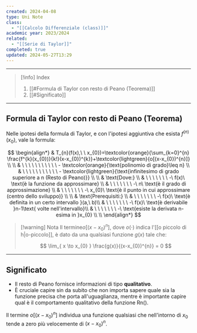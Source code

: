 ```yaml
---
created: 2024-04-08
type: Uni Note
class:
  - "[[Calcolo Differenziale (class)]]"
academic year: 2023/2024
related:
  - "[[Serie di Taylor]]"
completed: true
updated: 2024-05-27T13:29
---
```

---

>[!info] Index
>1. [[#Formula di Taylor con resto di Peano (Teorema)]]
>2. [[#Significato]]

---
## Formula di Taylor con resto di Peano (Teorema)

Nelle ipotesi della formula di Taylor, e con l'ipotesi aggiuntiva che esista $f^{(n)}(x_{0})$, vale la formula:

$$
\begin{align*}
& T_{n}(f(x),\ \ x_{0})=\textcolor{orange}{\sum_{k=0}^{n} \frac{f^{k}(x_{0})}{k!}(x-x_{0})^{k}}+\textcolor{lightgreen}{o[(x-x_{0})^{n}]} \\ \\
& \ \ \ \ \ \ \ \ \ \ \ - \textcolor{orange}{\text{polinomio di grado}\leq n} \\ 
& \ \ \ \ \ \ \ \ \ \ \ - \textcolor{lightgreen}{\text{infinitesimo di grado superiore a n (Resto di Peano)}} \\ \\
& \text{Dove:} \\
& \ \ \ \ \ \ \ -\ f(x)\ \text{è la funzione da approssimare} \\
& \ \ \ \ \ \ \ -\ n\ \text{è il grado di approssimazione} \\
& \ \ \ \ \ \ \ -\ x_{0}\ \text{è il punto in cui approssimare (centro dello sviluppo)} \\ \\
& \text{Prerequisiti:} \\
& \ \ \ \ \ \ \ -\ f(x)\ \text{è definita in un certo intervallo }(a,\ b)\\
& \ \ \ \ \ \ \ -\ f(x)\ \text{è derivabile }n-1\text{ volte nell'intervallo}\\
& \ \ \ \ \ \ \ -\ \text{esiste la derivata n-esima in }x_{0} \\ \\
\end{align*}
$$

>[!warning] Nota
>Il termine$o[(x-x_{0})^{n}]$, dove $o(\cdot)$ indica l'[[o piccolo di h|o-piccolo]], è dato da una qualsiasi funzione $g(x)$ tale che:
>
>$$
>\lim_{ x \to x_{0} } \frac{g(x)}{(x-x_{0})^{n}} = 0
>$$

---
## Significato

- Il resto di Peano fornisce informazioni di tipo **qualitativo**. 
- È cruciale capire sin da subito che non importa sapere quale sia la funzione precisa che porta all'uguaglianza, mentre è importante capire qual è il comportamento qualitativo della funzione Rn().

Il termine $o[(x-x_{0})^{n}]$ individua una funzione qualsiasi che nell'intorno di $x_{0}$ tende a zero più velocemente di $(x-x_{0})^{n}$.
